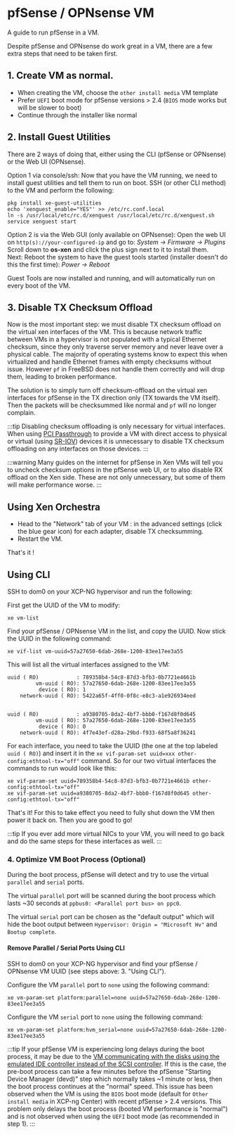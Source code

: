 # pfSense / OPNsense VM

A guide to run pfSense in a VM.

Despite pfSense and OPNsense do work great in a VM, there are a few extra steps that need to be taken first.

## 1. Create VM as normal.

* When creating the VM, choose the `other install media` VM template
* Prefer `UEFI` boot mode for pfSense versions > 2.4 (`BIOS` mode works but will be slower to boot)
* Continue through the installer like normal

## 2. Install Guest Utilities

There are 2 ways of doing that, either using the CLI (pfSense or OPNsense) or the Web UI (OPNsense).

Option 1 via console/ssh:
Now that you have the VM running, we need to install guest utilities and tell them to run on boot. SSH (or other CLI method) to the VM and perform the following:

```
pkg install xe-guest-utilities
echo 'xenguest_enable="YES"' >> /etc/rc.conf.local
ln -s /usr/local/etc/rc.d/xenguest /usr/local/etc/rc.d/xenguest.sh
service xenguest start
```

Option 2 is via the Web GUI (only available on OPNsense):
Open the web UI on `http(s)://your-configured-ip` and go to:
*System -> Firmware -> Plugins*
Scroll down to **os-xen** and click the plus sign next to it to install them.  
Next: Reboot the system to have the guest tools started (installer doesn't do this the first time):
*Power -> Reboot*

Guest Tools are now installed and running, and will automatically run on every boot of the VM.

## 3. Disable TX Checksum Offload

Now is the most important step: we must disable TX checksum offload on the virtual xen interfaces of the VM. This is because network traffic between VMs in a hypervisor is not populated with a typical Ethernet checksum, since they only traverse server memory and never leave over a physical cable. The majority of operating systems know to expect this when virtualized and handle Ethernet frames with empty checksums without issue. However `pf` in FreeBSD does not handle them correctly and will drop them, leading to broken performance.

The solution is to simply turn off checksum-offload on the virtual xen interfaces for pfSense in the TX direction only (TX towards the VM itself). Then the packets will be checksummed like normal and `pf` will no longer complain.

:::tip
Disabling checksum offloading is only necessary for virtual interfaces. When using [PCI Passthrough](https://github.com/xcp-ng/xcp/wiki/PCI-Passtrough) to provide a VM with direct access to physical or virtual (using [SR-IOV](https://en.wikipedia.org/wiki/Single-root_input/output_virtualization)) devices it is unnecessary to disable TX checksum offloading on any interfaces on those devices.
:::

:::warning
Many guides on the internet for pfSense in Xen VMs will tell you to uncheck checksum options in the pfSense web UI, or to also disable RX offload on the Xen side. These are not only unnecessary, but some of them will make performance worse.
:::

## Using Xen Orchestra

- Head to the "Network" tab of your VM : in the advanced settings (click the blue gear icon) for each adapter, disable TX checksumming.
- Restart the VM.

That's it !

## Using CLI

SSH to dom0 on your XCP-NG hypervisor and run the following:

First get the UUID of the VM to modify:

```
xe vm-list
```
Find your pfSense / OPNsense VM in the list, and copy the UUID. Now stick the UUID in the following command:

```
xe vif-list vm-uuid=57a27650-6dab-268e-1200-83ee17ee3a55
```

This will list all the virtual interfaces assigned to the VM:

```
uuid ( RO)            : 789358b4-54c8-87d3-bfb3-0b7721e4661b
         vm-uuid ( RO): 57a27650-6dab-268e-1200-83ee17ee3a55
          device ( RO): 1
    network-uuid ( RO): 5422a65f-4ff0-0f8c-e8c3-a1e926934eed


uuid ( RO)            : a9380705-8da2-4bf7-bbb0-f167d8f0d645
         vm-uuid ( RO): 57a27650-6dab-268e-1200-83ee17ee3a55
          device ( RO): 0
    network-uuid ( RO): 4f7e43ef-d28a-29bd-f933-68f5a8f36241
```

For each interface, you need to take the UUID (the one at the top labeled `uuid ( RO)`) and insert it in the `xe vif-param-set uuid=xxx other-config:ethtool-tx="off"` command. So for our two virtual interfaces the commands to run would look like this:

```
xe vif-param-set uuid=789358b4-54c8-87d3-bfb3-0b7721e4661b other-config:ethtool-tx="off"
xe vif-param-set uuid=a9380705-8da2-4bf7-bbb0-f167d8f0d645 other-config:ethtool-tx="off"
```

That's it! For this to take effect you need to fully shut down the VM then power it back on. Then you are good to go!

:::tip
If you ever add more virtual NICs to your VM, you will need to go back and do the same steps for these interfaces as well.
:::

### 4. Optimize VM Boot Process (Optional)

During the boot process, pfSense will detect and try to use the virtual `parallel` and `serial` ports.

The virtual `parallel` port will be scanned during the boot process which lasts ~30 seconds at `ppbus0: <Parallel port bus> on ppc0`.

The virtual `serial` port can be chosen as the "default output" which will hide the boot output between `Hypervisor: Origin = "Microsoft Hv"` and `Bootup complete`.

#### Remove Parallel / Serial Ports Using CLI

SSH to dom0 on your XCP-NG hypervisor and find your pfSense / OPNsense VM UUID (see steps above: 3. "Using CLI").

Configure the VM `parallel` port to `none` using the following command:

```
xe vm-param-set platform:parallel=none uuid=57a27650-6dab-268e-1200-83ee17ee3a55
```

Configure the VM `serial` port to `none` using the following command:

```
xe vm-param-set platform:hvm_serial=none uuid=57a27650-6dab-268e-1200-83ee17ee3a55
```

:::tip
If your pfSense VM is experiencing long delays during the boot process, it may be due to the [VM communicating with the disks using the emulated IDE controller instead of the SCSI controller](https://blog.3mdeb.com/2019/2019-12-13-pfsense-boot-under-xen/#debug-xen). If this is the case, the pre-boot process can take a few minutes before the pfSense "Starting Device Manager (devd)" step which normally takes ~1 minute or less, then the boot process continues at the "normal" speed. This issue has been observed when the VM is using the `BIOS` boot mode (default for `Other install media` in XCP-ng Center) with recent pfSense > 2.4 versions. This problem only delays the boot process (booted VM performance is "normal") and is not observed when using the `UEFI` boot mode (as recommended in step 1).
:::